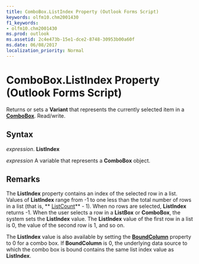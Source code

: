 ```yaml
---
title: ComboBox.ListIndex Property (Outlook Forms Script)
keywords: olfm10.chm2001430
f1_keywords:
- olfm10.chm2001430
ms.prod: outlook
ms.assetid: 2c4e473b-15e1-dce2-8748-30953b00a60f
ms.date: 06/08/2017
localization_priority: Normal
---
```



# ComboBox.ListIndex Property (Outlook Forms Script)

Returns or sets a  **Variant** that represents the currently selected item in a **[ComboBox](Outlook.combobox.md)**. Read/write.


## Syntax

_expression_. **ListIndex**

_expression_ A variable that represents a  **ComboBox** object.


## Remarks

The  **ListIndex** property contains an index of the selected row in a list. Values of **ListIndex** range from -1 to one less than the total number of rows in a list (that is, ** [ListCount](Outlook.combobox.listcount.md)** - 1). When no rows are selected, **ListIndex** returns -1. When the user selects a row in a **ListBox** or **ComboBox**, the system sets the  **ListIndex** value. The **ListIndex** value of the first row in a list is 0, the value of the second row is 1, and so on.

The  **ListIndex** value is also available by setting the **[BoundColumn](Outlook.combobox.boundcolumn.md)** property to 0 for a combo box. If **BoundColumn** is 0, the underlying data source to which the combo box is bound contains the same list index value as **ListIndex**.


